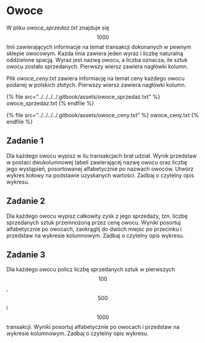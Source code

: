 # Owoce

W pliku *owoce_sprzedaz.txt* znajduje się $$1000$$ linii zawierających informacje na temat transakcji dokonanych w pewnym sklepie owocowym. Każda linia zawiera jeden wyraz i liczbę naturalną oddzielone spacją. Wyraz jest nazwą owocu, a liczba oznacza, ile sztuk owocu zostało sprzedanych. Pierwszy wiersz zawiera nagłówki kolumn.

Plik *owoce_ceny.txt* zawiera informację na temat ceny każdego owocu podanej w polskich złotych. Pierwszy wiersz zawiera nagłówki kolumn.

{% file src="../../../../.gitbook/assets/owoce_sprzedaz.txt" %}
owoce_sprzedaz.txt
{% endfile %}

{% file src="../../../../.gitbook/assets/owoce_ceny.txt" %}
owoce_ceny.txt
{% endfile %}

## Zadanie 1

Dla każdego owocu wypisz w ilu transakcjach brał udział. Wynik przedstaw w postaci dwukolumnowej tabeli zawierającej nazwę owocu oraz liczbę jego wystąpień, posortowanej alfabetycznie po nazwach owoców. Utwórz wykres kołowy na podstawie uzyskanych wartości. Zadbaj o czytelny opis wykresu.

## Zadanie 2

Dla każdego owocu wypisz całkowity zysk z jego sprzedaży, tzn. liczbę sprzedanych sztuk przemnożoną przez cenę owocu. Wyniki posortuj alfabetycznie po owocach, zaokrąglij do dwóch miejsc po przecinku i przedstaw na wykresie kolumnowym. Zadbaj o czytelny opis wykresu.

## Zadanie 3

Dla każdego owocu policz liczbę sprzedanych sztuk w pierwszych $$100$$, $$500$$ i $$1000$$ transakcji. Wyniki posortuj alfabetycznie po owocach i przedstaw na wykresie kolumnowym. Zadbaj o czytelny opis wykresu.
